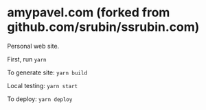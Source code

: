 amypavel.com (forked from github.com/srubin/ssrubin.com)
===========

Personal web site.

First, run `yarn`

To generate site: `yarn build`
  
Local testing: `yarn start`

To deploy: `yarn deploy`